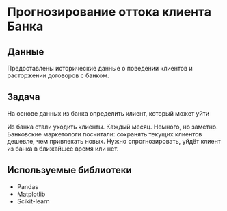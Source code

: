 # Прогнозирование оттока клиента Банка


## Данные

Предоставлены исторические данные о поведении клиентов и расторжении договоров с банком.

## Задача


На основе данных из банка определить клиент, который может уйти

Из банка стали уходить клиенты. Каждый месяц. Немного, но заметно. Банковские маркетологи посчитали: сохранять текущих клиентов дешевле, чем привлекать новых.
Нужно спрогнозировать, уйдёт клиент из банка в ближайшее время или нет. 

## Используемые библиотеки

- Pandas
- Matplotlib
- Scikit-learn